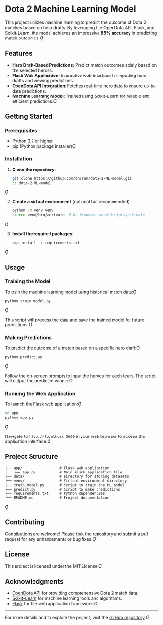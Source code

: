 # Dota 2 Machine Learning Model

This project utilizes machine learning to predict the outcome of Dota 2 matches based on hero drafts. By leveraging the OpenDota API, Flask, and Scikit-Learn, the model achieves an impressive **85% accuracy** in predicting match outcomes.

## Features

- **Hero Draft-Based Predictions**: Predict match outcomes solely based on the selected heroes.
- **Flask Web Application**: Interactive web interface for inputting hero drafts and viewing predictions.
- **OpenDota API Integration**: Fetches real-time hero data to ensure up-to-date predictions.
- **Machine Learning Model**: Trained using Scikit-Learn for reliable and efficient predictions.

## Getting Started

### Prerequisites

- Python 3.7 or higher
- pip (Python package installer)

### Installation

1. **Clone the repository**:

   ```bash
   git clone https://github.com/bnorum/dota-2-ML-model.git
   cd dota-2-ML-model
   ```


2. **Create a virtual environment** (optional but recommended):

   ```bash
   python -m venv venv
   source venv/bin/activate  # On Windows: venv\Scripts\activate
   ```


3. **Install the required packages**:

   ```bash
   pip install -r requirements.txt
   ```


## Usage

### Training the Model

To train the machine learning model using historical match data:


```bash
python train_model.py
```


This script will process the data and save the trained model for future predictions.

### Making Predictions

To predict the outcome of a match based on a specific hero draft:


```bash
python predict.py
```


Follow the on-screen prompts to input the heroes for each team. The script will output the predicted winner.

### Running the Web Application

To launch the Flask web application:


```bash
cd app
python app.py
```


Navigate to `http://localhost:5000` in your web browser to access the application interface.

## Project Structure


```plaintext
├── app/                 # Flask web application
│   └── app.py           # Main Flask application file
├── data/                # Directory for storing datasets
├── venv/                # Virtual environment directory
├── train_model.py       # Script to train the ML model
├── predict.py           # Script to make predictions
├── requirements.txt     # Python dependencies
└── README.md            # Project documentation
```


## Contributing

Contributions are welcome! Please fork the repository and submit a pull request for any enhancements or bug fixes.

## License

This project is licensed under the [MIT License](LICENSE).

## Acknowledgments

- [OpenDota API](https://www.opendota.com/) for providing comprehensive Dota 2 match data.
- [Scikit-Learn](https://scikit-learn.org/) for machine learning tools and algorithms.
- [Flask](https://flask.palletsprojects.com/) for the web application framework.

---

For more details and to explore the project, visit the [GitHub repository](https://github.com/bnorum/dota-2-ML-model). 
